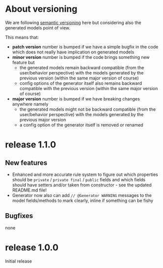 # About versioning

We are following [semantic versioning](https://semver.org/) here but considering also the generated models point of view.

This means that:
 * **patch version** number is bumped if we have a simple bugfix in the code which does not really have implication on generated models
 * **minor version** number is bumped if the code brings something new feature but
    * the generated models remain backward compatible (from the user/behavior perspective) with the models generated by the previous version (within the same major version of course)
    * config options of the generator itself also remains backward compatible with the previous version (within the same major version of course)
 * **major version** number is bumped if we have breaking changes anywhere namely
    * the generated models might not be backward compatible (from the user/behavior perspective) with the models generated by the previous major version
    * a config option of the generator itself is removed or renamed

# release 1.1.0

## New features
 * Enhanced and more accurate rule system to figure out which properties should be `private` / `private final` / `public` fields and which fields should have setters and/or taken from constructor - see the updated README.md file! 
 * Generator now also can add `// @Generator WARNING` messages to the model fields/methods to mark clearly, inline if something can be fishy

## Bugfixes
none

# release 1.0.0

Initial release